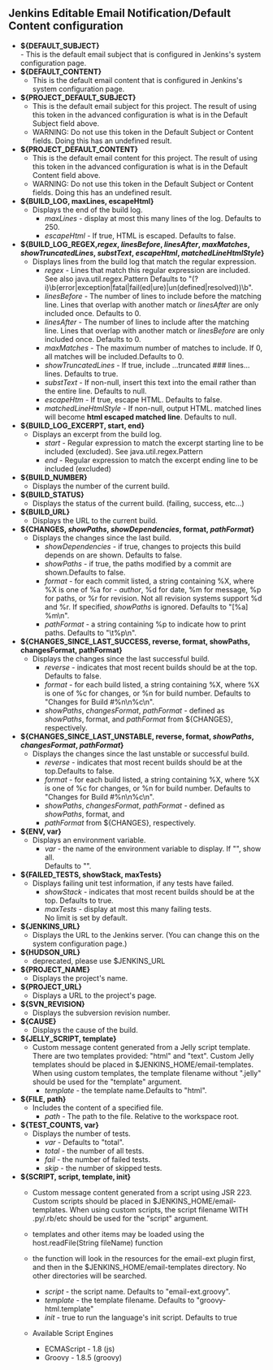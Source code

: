 ## Jenkins Editable Email Notification/Default Content configuration

* **${DEFAULT_SUBJECT}**  
      - This is the default email subject that is configured in Jenkins's system configuration page.  
* **${DEFAULT_CONTENT}**
     - This is the default email content that is configured in Jenkins's system configuration page.
* **${PROJECT_DEFAULT_SUBJECT}** 
   - This is the default email subject for this project. The result of using this token in the advanced configuration is what is in the Default Subject field above. 
   - WARNING: Do not use this token in the Default Subject or Content fields. Doing this has an undefined result.
* **${PROJECT_DEFAULT_CONTENT}**
     - This is the default email content for this project. The result of using this token in the advanced configuration is what is in the Default Content field above.
     -  WARNING: Do not use this token in the Default Subject or Content fields. Doing this has an undefined result.
* **${BUILD_LOG, maxLines, escapeHtml}**  
  - Displays the end of the build log.  
     - _maxLines_ - display at most this many lines of the log.
Defaults to 250.  
     - _escapeHtml_ - If true, HTML is escaped. Defaults to false.  
* **${BUILD_LOG_REGEX,_regex_, _linesBefore_, _linesAfter_, _maxMatches_, _showTruncatedLines_, _substText_, _escapeHtml_, _matchedLineHtmlStyle_}**  
  - Displays lines from the build log that match the regular expression.  
    - _regex_ - Lines that match this regular expression are included. See also java.util.regex.Pattern Defaults to "(?i)\b(error|exception|fatal|fail(ed|ure)|un(defined|resolved))\b".
    - _linesBefore_ - The number of lines to include before the matching line. Lines that overlap with another match or _linesAfter_ are only included once. Defaults to 0.  
     - _linesAfter_ - The number of lines to include after the matching line. Lines that overlap with another match or _linesBefore_ are only included once. Defaults to 0.
     - _maxMatches_ - The maximum number of matches to include. If 0, all matches will be included.Defaults to 0.
     - _showTruncatedLines_ - If true, include ...truncated ### lines... lines. Defaults to true.  
     - _substText_ - If non-null, insert this text into the email rather than the entire line. Defaults to null.  
     - _escapeHtm_ - If true, escape HTML. Defaults to false.  
     - _matchedLineHtmlStyle_ - If non-null, output HTML. matched lines will become <b style="your-style-value">html escaped matched line</b>. Defaults to null.  
* **${BUILD_LOG_EXCERPT, start, end}**  
    - Displays an excerpt from the build log.  
       - _start_ - Regular expression to match the excerpt starting line to be included (excluded). See java.util.regex.Pattern  
       - _end_ - Regular expression to match the excerpt ending line to be included (excluded)  
* **${BUILD_NUMBER}**  
   - Displays the number of the current build.  
* **${BUILD_STATUS}**  
   -  Displays the status of the current build. (failing, success, etc...)  
* **${BUILD_URL}**  
   - Displays the URL to the current build.  
* **${CHANGES, _showPaths_, _showDependencies_, format, _pathFormat_}** 
   - Displays the changes since the last build.  
      - _showDependencies_ - if true, changes to projects this build depends on are shown. Defaults to false.
      - _showPaths_ - if true, the paths modified by a commit are shown.Defaults to false.
      - _format_ - for each commit listed, a string containing %X, where %X is one of %a for    - _author_, %d for date, %m for message, %p for paths, or %r for revision. Not all revision systems support %d and %r. If specified, _showPaths_ is ignored. Defaults to "[%a] %m\n".
     -  _pathFormat_ - a string containing %p to indicate how to print paths. Defaults to "\t%p\n".
* **${CHANGES_SINCE_LAST_SUCCESS, reverse, format, showPaths, changesFormat, pathFormat}**   
  - Displays the changes since the last successful build.
      - _reverse_ - indicates that most recent builds should be at the top. Defaults to false.  
      - _format_ - for each build listed, a string containing %X, where %X is one of %c for changes, or %n for build number. Defaults to "Changes for Build #%n\n%c\n".  
     - _showPaths_, _changesFormat_, _pathFormat_ - defined as _showPaths_, format, and _pathFormat_ from ${CHANGES}, respectively.  
* **${CHANGES_SINCE_LAST_UNSTABLE, reverse, format, _showPaths_, _changesFormat_, _pathFormat_}**  
  - Displays the changes since the last unstable or successful build.  
      - _reverse_ - indicates that most recent builds should be at the top.Defaults to false.  
      - _format_ - for each build listed, a string containing %X, where %X is one of %c for changes, or %n for build number. Defaults to "Changes for Build #%n\n%c\n".  
      - _showPaths_, _changesFormat_, _pathFormat_ - defined as _showPaths_, format, and     
      - _pathFormat_ from ${CHANGES}, respectively.  
* **${ENV, var}**  
   - Displays an environment variable.  
       - _var_ - the name of the environment variable to display. If "", show all.  
Defaults to "".  
* **${FAILED_TESTS, showStack, maxTests}**  
  - Displays failing unit test information, if any tests have failed.  
    - _showStack_ - indicates that most recent builds should be at the top. Defaults to true.  
     - _maxTests_ - display at most this many failing tests.  
No limit is set by default.  
* **${JENKINS_URL}**    
   - Displays the URL to the Jenkins server. (You can change this on the system configuration page.)  
* **${HUDSON_URL}**  
   - deprecated, please use $JENKINS_URL  
* **${PROJECT_NAME}**  
  - Displays the project's name.  
* **${PROJECT_URL}**  
  - Displays a URL to the project's page.  
* **${SVN_REVISION}**  
  - Displays the subversion revision number.  
* **${CAUSE}**  
  - Displays the cause of the build.  
* **${JELLY_SCRIPT, template}**
   - Custom message content generated from a Jelly script template. There are two templates provided: "html" and "text". Custom Jelly templates should be placed in $JENKINS_HOME/email-templates. When using custom templates, the template filename without ".jelly" should be used for the "template" argument.
      - _template_ - the template name.Defaults to "html".  
* **${FILE, path}**  
   - Includes the content of a specified file.  
      - _path_ - The path to the file. Relative to the workspace root.  
* **${TEST_COUNTS, var}**  
  - Displays the number of tests.  
      - _var_ - Defaults to "total".  
      - _total_ - the number of all tests.
      - _fail_ - the number of failed tests.
      - _skip_ - the number of skipped tests.
* **${SCRIPT, script, template, init}**  
  - Custom message content generated from a script using JSR 223. Custom scripts should be placed in $JENKINS_HOME/email-templates. When using custom scripts, the script filename WITH .py/.rb/etc should be used for the "script" argument.  
  - templates and other items may be loaded using the host.readFile(String fileName) function
  - the function will look in the resources for the email-ext plugin first, and then in the $JENKINS_HOME/email-templates directory. No other directories will be searched.  
     - _script_ - the script name. Defaults to "email-ext.groovy".  
     - _template_ - the template filename. Defaults to "groovy-html.template"  
     - _init_ - true to run the language's init script.  Defaults to true  
 
  - Available Script Engines  
      - ECMAScript - 1.8 (js)  
      - Groovy - 1.8.5 (groovy)
